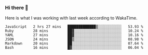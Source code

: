 ### Hi there 👋

Here is what I was working with last week according to WakaTime. 
<!--START_SECTION:waka-->

```text
JavaScript   2 hrs 27 mins   █████████████▒░░░░░░░░░░░   53.93 %
Ruby         28 mins         ██▓░░░░░░░░░░░░░░░░░░░░░░   10.24 %
YAML         27 mins         ██▓░░░░░░░░░░░░░░░░░░░░░░   10.16 %
JSON         24 mins         ██▒░░░░░░░░░░░░░░░░░░░░░░   08.98 %
Markdown     20 mins         ██░░░░░░░░░░░░░░░░░░░░░░░   07.64 %
Bash         16 mins         █▓░░░░░░░░░░░░░░░░░░░░░░░   06.04 %
```

<!--END_SECTION:waka-->

<!--
**keithort/keithort** is a ✨ _special_ ✨ repository because its `README.md` (this file) appears on your GitHub profile.

Here are some ideas to get you started:

- 🔭 I’m currently working on ...
- 🌱 I’m currently learning ...
- 👯 I’m looking to collaborate on ...
- 🤔 I’m looking for help with ...
- 💬 Ask me about ...
- 📫 How to reach me: ...
- 😄 Pronouns: ...
- ⚡ Fun fact: ...
-->
